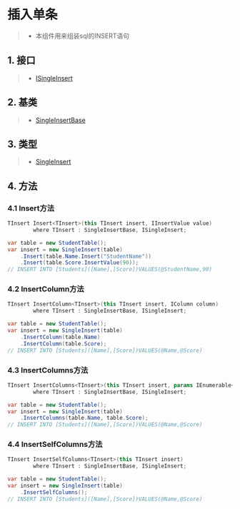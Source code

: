 # 插入单条
>* 本组件用来组装sql的INSERT语句

## 1. 接口
>* [ISingleInsert](/api/ShadowSql.Insert.ISingleInsert.html)

## 2. 基类
>* [SingleInsertBase](/api/ShadowSql.Insert.SingleInsertBase.html)

## 3. 类型
>* [SingleInsert](/api/Dapper.Shadow.Insert.html)

## 4. 方法
### 4.1 Insert方法
```csharp
TInsert Insert<TInsert>(this TInsert insert, IInsertValue value)
        where TInsert : SingleInsertBase, ISingleInsert;
```
```csharp
var table = new StudentTable();
var insert = new SingleInsert(table)
	.Insert(table.Name.Insert("StudentName"))
	.Insert(table.Score.InsertValue(90));
// INSERT INTO [Students]([Name],[Score])VALUES(@StudentName,90)
```

### 4.2 InsertColumn方法
```csharp
TInsert InsertColumn<TInsert>(this TInsert insert, IColumn column)
        where TInsert : SingleInsertBase, ISingleInsert;
```
```csharp
var table = new StudentTable();
var insert = new SingleInsert(table)
    .InsertColumn(table.Name)
    .InsertColumn(table.Score);
// INSERT INTO [Students]([Name],[Score])VALUES(@Name,@Score)
```

### 4.3 InsertColumns方法
```csharp
TInsert InsertColumns<TInsert>(this TInsert insert, params IEnumerable<IColumn> columns)
        where TInsert : SingleInsertBase, ISingleInsert;
```
```csharp
var table = new StudentTable();
var insert = new SingleInsert(table)
    .InsertColumns(table.Name, table.Score);
// INSERT INTO [Students]([Name],[Score])VALUES(@Name,@Score)
```

### 4.4 InsertSelfColumns方法
```csharp
TInsert InsertSelfColumns<TInsert>(this TInsert insert)
        where TInsert : SingleInsertBase, ISingleInsert;
```
```csharp
var table = new StudentTable();
var insert = new SingleInsert(table)
    .InsertSelfColumns();
// INSERT INTO [Students]([Name],[Score])VALUES(@Name,@Score)
```